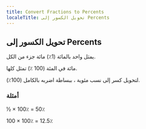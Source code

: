 ```yaml
---
title: Convert Fractions to Percents
localeTitle: تحويل الكسور إلى Percents
---
```

## تحويل الكسور إلى Percents

يمثل واحد بالمائة (1٪) مائة جزء من الكل.

مائة في المئة (100 ٪) تمثل كلها.

لتحويل كسر إلى نسب مئوية ، ببساطة اضربه بالكامل (100٪).

### أمثلة

½ × 100٪ = 50٪

100 × 100٪ = 12.5٪